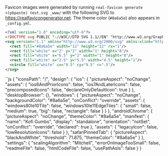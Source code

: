 Favicon images were generated by running `real-favicon generate <(pbpaste) test.svg _www/` with the following SVG to <https://realfavicongenerator.net>.
The theme color (`#8a6a5e`) also appears in `_config.yml`.

```svg
<?xml version="1.0" encoding="utf-8"?>
<!DOCTYPE svg PUBLIC "-//W3C//DTD SVG 1.1//EN" "http://www.w3.org/Graphics/SVG/1.1/DTD/svg11.dtd">
<svg version="1.1" xmlns="http://www.w3.org/2000/svg" xmlns:xlink="http://www.w3.org/1999/xlink" viewBox="0 0 12 12" xml:space="preserve">
  <rect fill="#8a6a5e" width="12" height="12" rx="1"/>
  <rect fill="white" x="2" y="2" width="1" height="8"/>
  <rect fill="white" x="6.5" y="2" width="1" height="8"/>
  <rect fill="white" x="2.5" y="5.5" width="4.5" height="1"/>
  <circle fill="white" cx="9.5" cy="9.5" r=".5"/>
</svg>
```

``js
{
	"iconsPath": "/",
	"design": {
		"ios": {
			"pictureAspect": "noChange",
			"assets": {
				"ios6AndPriorIcons": false,
				"ios7AndLaterIcons": false,
				"precomposedIcons": false,
				"declareOnlyDefaultIcon": true
			}
		},
		"desktopBrowser": {},
		"windows": {
			"pictureAspect": "noChange",
			"backgroundColor": "#8a6a5e",
			"onConflict": "override",
			"assets": {
				"windows80Ie10Tile": false,
				"windows10Ie11EdgeTiles": {
					"small": false,
					"medium": true,
					"big": false,
					"rectangle": false
				}
			}
		},
		"androidChrome": {
			"pictureAspect": "noChange",
			"themeColor": "#8a6a5e",
			"manifest": {
				"name": "Kofi Gumbs",
				"display": "standalone",
				"orientation": "notSet",
				"onConflict": "override",
				"declared": true
			},
			"assets": {
				"legacyIcon": false,
				"lowResolutionIcons": false
			}
		},
		"safariPinnedTab": {
			"pictureAspect": "blackAndWhite",
			"threshold": 71.875,
			"themeColor": "#8a6a5e"
		}
	},
	"settings": {
		"scalingAlgorithm": "Mitchell",
		"errorOnImageTooSmall": false,
		"readmeFile": false,
		"htmlCodeFile": false,
		"usePathAsIs": false
	}
}
```

